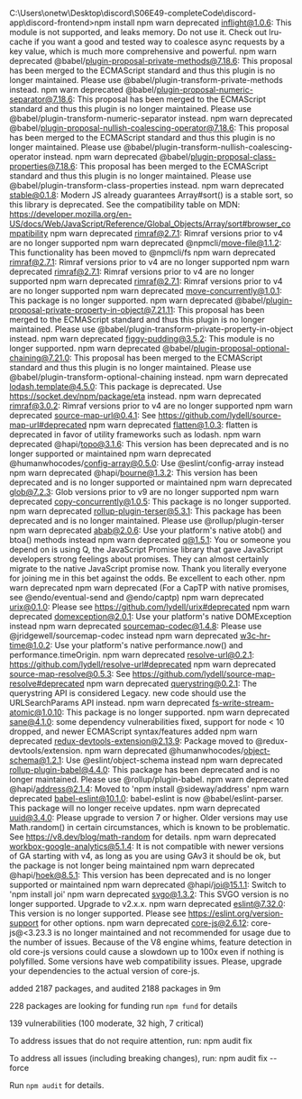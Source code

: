 C:\Users\onetw\Desktop\discord\S06E49-completeCode\discord-app\discord-frontend>npm install
npm warn deprecated inflight@1.0.6: This module is not supported, and leaks memory. Do not use it. Check out lru-cache if you want a good and tested way to coalesce async requests by a key value, which is much more comprehensive and powerful.
npm warn deprecated @babel/plugin-proposal-private-methods@7.18.6: This proposal has been merged to the ECMAScript standard and thus this plugin is no longer maintained. Please use @babel/plugin-transform-private-methods instead.
npm warn deprecated @babel/plugin-proposal-numeric-separator@7.18.6: This proposal has been merged to the ECMAScript standard and thus this plugin is no longer maintained. Please use @babel/plugin-transform-numeric-separator instead.
npm warn deprecated @babel/plugin-proposal-nullish-coalescing-operator@7.18.6: This proposal has been merged to the ECMAScript standard and thus this plugin is no longer maintained. Please use @babel/plugin-transform-nullish-coalescing-operator instead.
npm warn deprecated @babel/plugin-proposal-class-properties@7.18.6: This proposal has been merged to the ECMAScript standard and thus this plugin is no longer maintained. Please use @babel/plugin-transform-class-properties instead.
npm warn deprecated stable@0.1.8: Modern JS already guarantees Array#sort() is a stable sort, so this library is deprecated. See the compatibility table on MDN: https://developer.mozilla.org/en-US/docs/Web/JavaScript/Reference/Global_Objects/Array/sort#browser_compatibility
npm warn deprecated rimraf@2.7.1: Rimraf versions prior to v4 are no longer supported
npm warn deprecated @npmcli/move-file@1.1.2: This functionality has been moved to @npmcli/fs
npm warn deprecated rimraf@2.7.1: Rimraf versions prior to v4 are no longer supported
npm warn deprecated rimraf@2.7.1: Rimraf versions prior to v4 are no longer supported
npm warn deprecated rimraf@2.7.1: Rimraf versions prior to v4 are no longer supported
npm warn deprecated move-concurrently@1.0.1: This package is no longer supported.
npm warn deprecated @babel/plugin-proposal-private-property-in-object@7.21.11: This proposal has been merged to the ECMAScript standard and thus this plugin is no longer maintained. Please use @babel/plugin-transform-private-property-in-object instead.
npm warn deprecated figgy-pudding@3.5.2: This module is no longer supported.
npm warn deprecated @babel/plugin-proposal-optional-chaining@7.21.0: This proposal has been merged to the ECMAScript standard and thus this plugin is no longer maintained. Please use @babel/plugin-transform-optional-chaining instead.
npm warn deprecated lodash.template@4.5.0: This package is deprecated. Use https://socket.dev/npm/package/eta instead.
npm warn deprecated rimraf@3.0.2: Rimraf versions prior to v4 are no longer supported
npm warn deprecated source-map-url@0.4.1: See https://github.com/lydell/source-map-url#deprecated
npm warn deprecated flatten@1.0.3: flatten is deprecated in favor of utility frameworks such as lodash.
npm warn deprecated @hapi/topo@3.1.6: This version has been deprecated and is no longer supported or maintained
npm warn deprecated @humanwhocodes/config-array@0.5.0: Use @eslint/config-array instead
npm warn deprecated @hapi/bourne@1.3.2: This version has been deprecated and is no longer supported or maintained
npm warn deprecated glob@7.2.3: Glob versions prior to v9 are no longer supported
npm warn deprecated copy-concurrently@1.0.5: This package is no longer supported.
npm warn deprecated rollup-plugin-terser@5.3.1: This package has been deprecated and is no longer maintained. Please use @rollup/plugin-terser
npm warn deprecated abab@2.0.6: Use your platform's native atob() and btoa() methods instead
npm warn deprecated q@1.5.1: You or someone you depend on is using Q, the JavaScript Promise library that gave JavaScript developers strong feelings about promises. They can almost certainly migrate to the native JavaScript promise now. Thank you literally everyone for joining me in this bet against the odds. Be excellent to each other.
npm warn deprecated
npm warn deprecated (For a CapTP with native promises, see @endo/eventual-send and @endo/captp)
npm warn deprecated urix@0.1.0: Please see https://github.com/lydell/urix#deprecated
npm warn deprecated domexception@2.0.1: Use your platform's native DOMException instead
npm warn deprecated sourcemap-codec@1.4.8: Please use @jridgewell/sourcemap-codec instead
npm warn deprecated w3c-hr-time@1.0.2: Use your platform's native performance.now() and performance.timeOrigin.
npm warn deprecated resolve-url@0.2.1: https://github.com/lydell/resolve-url#deprecated
npm warn deprecated source-map-resolve@0.5.3: See https://github.com/lydell/source-map-resolve#deprecated
npm warn deprecated querystring@0.2.1: The querystring API is considered Legacy. new code should use the URLSearchParams API instead.
npm warn deprecated fs-write-stream-atomic@1.0.10: This package is no longer supported.
npm warn deprecated sane@4.1.0: some dependency vulnerabilities fixed, support for node < 10 dropped, and newer ECMAScript syntax/features added
npm warn deprecated redux-devtools-extension@2.13.9: Package moved to @redux-devtools/extension.
npm warn deprecated @humanwhocodes/object-schema@1.2.1: Use @eslint/object-schema instead
npm warn deprecated rollup-plugin-babel@4.4.0: This package has been deprecated and is no longer maintained. Please use @rollup/plugin-babel.
npm warn deprecated @hapi/address@2.1.4: Moved to 'npm install @sideway/address'
npm warn deprecated babel-eslint@10.1.0: babel-eslint is now @babel/eslint-parser. This package will no longer receive updates.
npm warn deprecated uuid@3.4.0: Please upgrade to version 7 or higher. Older versions may use Math.random() in certain circumstances, which is known to be problematic. See https://v8.dev/blog/math-random for details.
npm warn deprecated workbox-google-analytics@5.1.4: It is not compatible with newer versions of GA starting with v4, as long as you are using GAv3 it should be ok, but the package is not longer being maintained
npm warn deprecated @hapi/hoek@8.5.1: This version has been deprecated and is no longer supported or maintained
npm warn deprecated @hapi/joi@15.1.1: Switch to 'npm install joi'
npm warn deprecated svgo@1.3.2: This SVGO version is no longer supported. Upgrade to v2.x.x.
npm warn deprecated eslint@7.32.0: This version is no longer supported. Please see https://eslint.org/version-support for other options.
npm warn deprecated core-js@2.6.12: core-js@<3.23.3 is no longer maintained and not recommended for usage due to the number of issues. Because of the V8 engine whims, feature detection in old core-js versions could cause a slowdown up to 100x even if nothing is polyfilled. Some versions have web compatibility issues. Please, upgrade your dependencies to the actual version of core-js.

added 2187 packages, and audited 2188 packages in 9m

228 packages are looking for funding
run `npm fund` for details

139 vulnerabilities (100 moderate, 32 high, 7 critical)

To address issues that do not require attention, run:
npm audit fix

To address all issues (including breaking changes), run:
npm audit fix --force

Run `npm audit` for details.
